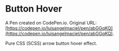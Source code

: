 # Button Hover

A Pen created on CodePen.io. Original URL: [https://codepen.io/luisangelmaciel/pen/abGGqKQ](https://codepen.io/luisangelmaciel/pen/abGGqKQ).

Pure CSS (SCSS) arrow button hover effect.